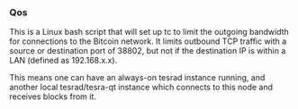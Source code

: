 ### Qos ###

This is a Linux bash script that will set up tc to limit the outgoing bandwidth for connections to the Bitcoin network. It limits outbound TCP traffic with a source or destination port of 38802, but not if the destination IP is within a LAN (defined as 192.168.x.x).

This means one can have an always-on tesrad instance running, and another local tesrad/tesra-qt instance which connects to this node and receives blocks from it.
